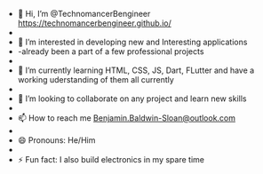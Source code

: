 - 👋 Hi, I’m @TechnomancerBengineer https://technomancerbengineer.github.io/
- 
- 👀 I’m interested in developing new and Interesting applications
-    -already been a part of a few professional projects
-    
- 🌱 I’m currently learning HTML, CSS, JS, Dart, FLutter and have a working uderstanding of them all currently
-
- 💞️ I’m looking to collaborate on any project and learn new skills
-
- 📫 How to reach me Benjamin.Baldwin-Sloan@outlook.com
-
- 😄 Pronouns: He/Him
-
- ⚡ Fun fact: I also build electronics in my spare time

<!---
TechnomancerBengineer/TechnomancerBengineer is a ✨ special ✨ repository because its `README.md` (this file) appears on your GitHub profile.
You can click the Preview link to take a look at your changes.
--->
